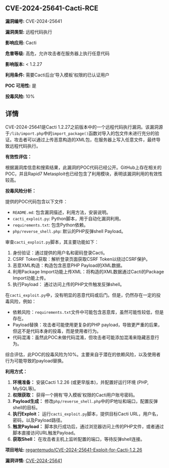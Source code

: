 ## CVE-2024-25641-Cacti-RCE

**漏洞编号:** CVE-2024-25641

**漏洞类型:** 远程代码执行

**影响应用:** Cacti

**危害等级:** 高危，允许攻击者在服务器上执行任意代码

**影响版本:** < 1.2.27

**利用条件:** 需要Cacti后台’导入模板’权限的已认证用户

**POC 可用性:** 是

**投毒风险:** 10%

## 详情

CVE-2024-25641是Cacti 1.2.27之前版本中的一个远程代码执行漏洞。该漏洞源于`/lib/import.php`中的`import_package()`函数对导入的包文件未进行充分的验证。攻击者可以通过上传恶意构造的XML包，在服务器上写入任意文件，最终导致远程代码执行。

**有效性评估：**

根据漏洞库信息和搜索结果，此漏洞的POC代码已经公开。GitHub上存在相关的POC，并且Rapid7 Metasploit也已经包含了利用模块，表明该漏洞利用的有效性较高。

**投毒风险分析：**

提供的POC代码包含以下文件：

*   `README.md`: 包含漏洞描述，利用方法，安装说明。
*   `cacti_exploit.py`:  Python脚本，用于自动化漏洞利用。
*   `requirements.txt`:  包含Python依赖。
*   `php/reverse_shell.php`: 默认的PHP反弹shell Payload。

审查`cacti_exploit.py`脚本，其主要功能如下：

1.  身份验证：通过提供的用户名和密码登录Cacti。
2.  CSRF Token获取：解析登录页面获取CSRF Token以绕过CSRF保护。
3.  恶意XML构造：构造包含恶意PHP Payload的XML数据。
4.  利用Package Import功能上传XML：将构造的XML数据通过Cacti的Package Import功能上传。
5.  执行Payload： 通过访问上传的PHP文件触发反弹shell。

在`cacti_exploit.py`中，没有明显的恶意代码或后门。但是，仍然存在一定的投毒风险，例如：

*   依赖风险：`requirements.txt`文件中可能包含恶意库，虽然可能性较低，但是存在。
*   Payload替换：攻击者可能使用更复杂的PHP payload，导致更严重的后果，但这不是代码本身的投毒，而是使用者行为。
*   代码混淆：虽然此POC未做代码混淆，但攻击者可能添加混淆来隐藏恶意行为。

综合评估，此POC的投毒风险为10%。主要来自于潜在的依赖风险，以及使用者行为可能导致的payload替换。

**利用方式：**

1.  **环境准备：** 安装Cacti 1.2.26 (或更早版本)，并配置好运行环境 (PHP, MySQL等)。
2.  **权限获取：** 获得一个拥有’导入模板’权限的Cacti用户账号密码。
3.  **Payload生成：**  修改`php/reverse_shell.php`中的IP地址和端口，配置反弹shell的目标。
4.  **执行Exploit：** 运行`cacti_exploit.py`脚本，提供目标Cacti URL，用户名，密码，以及Payload路径。
5.  **触发Payload：**  脚本执行成功后，通过浏览器访问上传的PHP文件，或者通过脚本直接访问URL触发Payload。
6.  **获取Shell：**  在攻击者主机上监听配置的端口，等待反弹shell连接。

**项目地址:** [regantemudo/CVE-2024-25641-Exploit-for-Cacti-1.2.26](https://github.com/regantemudo/CVE-2024-25641-Exploit-for-Cacti-1.2.26)

**漏洞详情:** [CVE-2024-25641](https://nvd.nist.gov/vuln/detail/CVE-2024-25641)